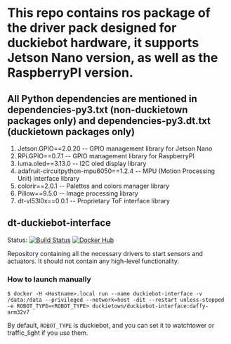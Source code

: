 # This repo contains ros package of the driver pack designed for duckiebot hardware, it supports Jetson Nano version, as well as the RaspberryPI version. 
## All Python dependencies are mentioned in dependencies-py3.txt (non-duckietown packages only) and dependencies-py3.dt.txt (duckietown packages only)

1. Jetson.GPIO==2.0.20                    -- GPIO management library for Jetson Nano
2. RPi.GPIO==0.7.1                        -- GPIO management library for RaspberryPI
3. luma.oled==3.13.0                      -- I2C oled display library
4. adafruit-circuitpython-mpu6050==1.2.4  -- MPU (Motion Processing Unit) interface library
5. colorir==2.0.1                         -- Palettes and colors manager library
6. Pillow==9.5.0                          -- Image processing library
7. dt-vl53l0x==0.0.1                      -- Proprietary ToF interface library

## dt-duckiebot-interface

Status:
[![Build Status](http://build-arm.duckietown.org/job/Docker%20Autobuild%20-%20dt-duckiebot-interface/badge/icon.svg)](http://build-arm.duckietown.org/job/Docker%20Autobuild%20-%20dt-duckiebot-interface/)
[![Docker Hub](https://img.shields.io/docker/pulls/duckietown/dt-duckiebot-interface.svg)](https://hub.docker.com/r/duckietown/dt-duckiebot-interface)

Repository containing all the necessary drivers to start sensors and actuators.
It should not contain any high-level functionality.


### How to launch manually

```$ docker -H <Hostname>.local run --name duckiebot-interface -v /data:/data --privileged --network=host -dit --restart unless-stopped -e ROBOT_TYPE=<ROBOT_TYPE> duckietown/duckiebot-interface:daffy-arm32v7```

By default, `ROBOT_TYPE` is duckiebot, and you can set it to watchtower or traffic_light if you use them.
